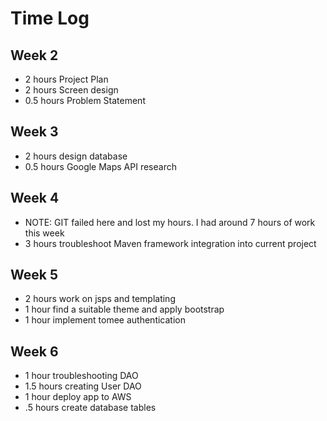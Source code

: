 # Time Log

## Week 2
* 2 hours Project Plan
* 2 hours Screen design
* 0.5 hours Problem Statement

## Week 3
* 2 hours design database
* 0.5 hours Google Maps API research

## Week 4
* NOTE: GIT failed here and lost my hours. I had around 7 hours of work this week
* 3 hours troubleshoot Maven framework integration into current project

## Week 5
* 2 hours work on jsps and templating
* 1 hour find a suitable theme and apply bootstrap
* 1 hour implement tomee authentication

## Week 6
* 1 hour troubleshooting DAO
* 1.5 hours creating User DAO
* 1 hour deploy app to AWS
* .5 hours create database tables
